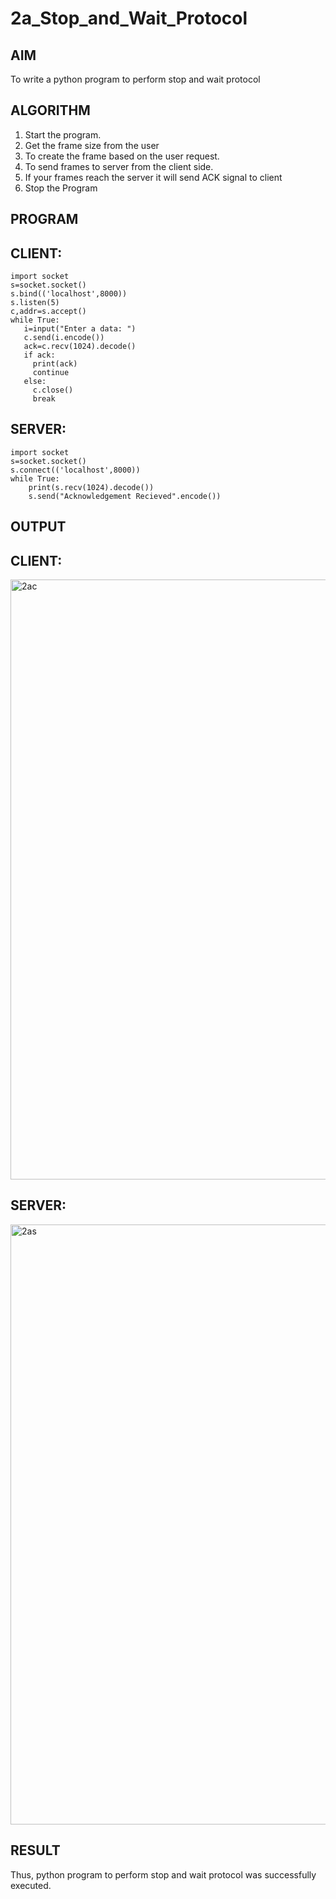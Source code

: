 # 2a_Stop_and_Wait_Protocol
## AIM 
To write a python program to perform stop and wait protocol
## ALGORITHM
1. Start the program.
2. Get the frame size from the user
3. To create the frame based on the user request.
4. To send frames to server from the client side.
5. If your frames reach the server it will send ACK signal to client
6. Stop the Program
## PROGRAM


## CLIENT:
```
import socket
s=socket.socket()
s.bind(('localhost',8000))
s.listen(5)
c,addr=s.accept()
while True:
   i=input("Enter a data: ")
   c.send(i.encode())
   ack=c.recv(1024).decode()
   if ack:
     print(ack)
     continue
   else:
     c.close()
     break
```
## SERVER:
```
import socket
s=socket.socket()
s.connect(('localhost',8000))
while True:
    print(s.recv(1024).decode())
    s.send("Acknowledgement Recieved".encode())
```
## OUTPUT

## CLIENT:
<img width="960" alt="2ac" src="https://github.com/user-attachments/assets/a0f38acc-b070-4b96-b40f-c05d55b7446a">

## SERVER:
<img width="960" alt="2as" src="https://github.com/user-attachments/assets/1b3fd4e3-f3f5-4a25-93fb-e6f240eee6ee">

## RESULT
Thus, python program to perform stop and wait protocol was successfully executed.
